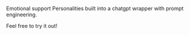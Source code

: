 Emotional support Personalities built into a chatgpt wrapper with prompt engineering.

Feel free to try it out!
